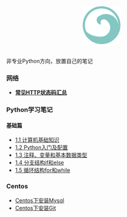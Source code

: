 <div align="center">
    <img src="/assets/img/logo.png" width="100px">
</div>
<br>

非专业Python方向，放置自己的笔记

### 网络

- **[常见HTTP状态码汇总](/web-rel/http-status-code.md)**

### Python学习笔记

#### 基础篇

- [1.1 计算机基础知识](/python-basic/1.1计算机基础知识.md)
- [1.2 Python入门及配置](/python-basic/1.2Python入门及配置.md)
- [1.3 注释、变量和基本数据类型](/python-basic/1.3注释、变量、数据类型和格式化输出.md)
- [1.4 分支结构if和else](/python-basic/1.4分支结构if和else.md)
- [1.5 循环结构for和while](/python-basic/1.5循环结构for和while.md)

### Centos

- [Centos下安装Mysql](/centos-tutorial/Centos下安装Mysql.md)
- [Centos下安装Git](/centos-tutorial/Centos下安装Git.md)